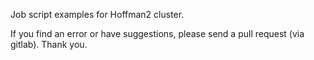 Job script examples for Hoffman2 cluster.

If you find an error or have suggestions, please send a pull request (via gitlab). Thank you.

